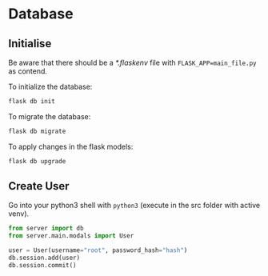 # Database

## Initialise

Be aware that there should  be a _*.flaskenv_ file with `FLASK_APP=main_file.py` as contend.

To initialize the database:

```bash
flask db init
```

To migrate the database:

```bash
flask db migrate
```

To apply changes in the flask models:

```bash
flask db upgrade
```

## Create User

Go into your python3 shell with `python3` (execute in the src folder with active venv).

```python
from server import db
from server.main.modals import User

user = User(username="root", password_hash="hash")
db.session.add(user)
db.session.commit()
```
